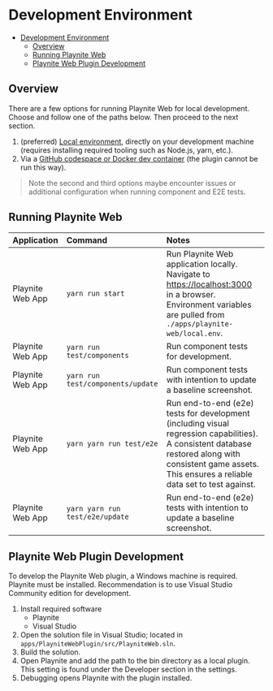# Development Environment

- [Development Environment](#development-environment)
  - [Overview](#overview)
  - [Running Playnite Web](#running-playnite-web)
  - [Playnite Web Plugin Development](#playnite-web-plugin-development)

## Overview

There are a few options for running Playnite Web for local development. Choose and follow one of the paths below. Then proceed to the next section.

1. (preferred) [Local environment](./local-environment.md), directly on your development machine (requires installing required tooling such as Node.js, yarn, etc.).
2. Via a [GitHub codespace or Docker dev container](./codespaces.md) (the plugin cannot be run this way).

> Note the second and third options maybe encounter issues or additional configuration when running component and E2E tests.

## Running Playnite Web

| Application      | Command                           | Notes                                                                                                                                                                                                      |
| :--------------- | :-------------------------------- | :--------------------------------------------------------------------------------------------------------------------------------------------------------------------------------------------------------- |
| Playnite Web App | `yarn run start`                  | Run Playnite Web application locally. Navigate to [https://localhost:3000](https://localhost:3000) in a browser. Environment variables are pulled from `./apps/playnite-web/local.env`.                    |
| Playnite Web App | `yarn run test/components`        | Run component tests for development.                                                                                                                                                                       |
| Playnite Web App | `yarn run test/components/update` | Run component tests with intention to update a baseline screenshot.                                                                                                                                        |
| Playnite Web App | `yarn yarn run test/e2e`          | Run end-to-end (e2e) tests for development (including visual regression capabilities). A consistent database restored along with consistent game assets. This ensures a reliable data set to test against. |
| Playnite Web App | `yarn yarn run test/e2e/update`   | Run end-to-end (e2e) tests with intention to update a baseline screenshot.                                                                                                                                 |

## Playnite Web Plugin Development

To develop the Playnite Web plugin, a Windows machine is required. Playnite must be installed. Recommendation is to use Visual Studio Community edition for development.

1. Install required software
   - Playnite
   - Visual Studio
2. Open the solution file in Visual Studio; located in `apps/PlayniteWebPlugin/src/PlayniteWeb.sln`.
3. Build the solution.
4. Open Playnite and add the path to the bin directory as a local plugin. This setting is found under the Developer section in the settings.
5. Debugging opens Playnite with the plugin installed.
